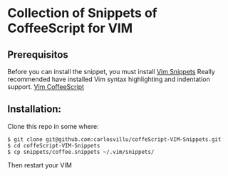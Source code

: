 # Collection of Snippets of CoffeeScript for VIM

## Prerequisitos

Before you can install the snippet, you must install [Vim Snippets](http://www.vim.org/scripts/script.php?script_id=2540)
Really recommended have installed Vim syntax highlighting and indentation support. [Vim CoffeeScript](http://github.com/kchmck/vim-coffee-script)

## Installation:

Clone this repo in some where:

    $ git clone git@github.com:carlosvillu/coffeScript-VIM-Snippets.git
    $ cd coffeScript-VIM-Snippets
    $ cp snippets/coffee.snippets ~/.vim/snippets/

Then restart your VIM
